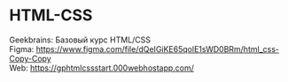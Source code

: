 # HTML-CSS
Geekbrains: Базовый курс HTML/CSS<br>
Figma: https://www.figma.com/file/dQeIGiKE65qolE1sWD0BRm/html_css-Copy-Copy<br>
Web: https://gphtmlcssstart.000webhostapp.com/
